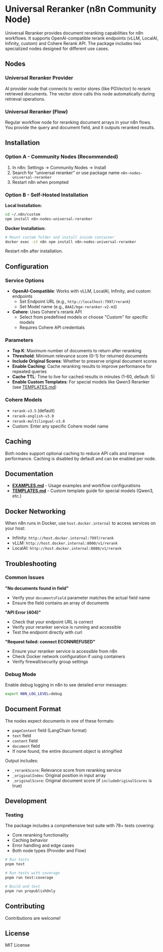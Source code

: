 # Universal Reranker (n8n Community Node)

Universal Reranker provides document reranking capabilities for n8n workflows. It supports OpenAI-compatible rerank endpoints (vLLM, LocalAI, Infinity, custom) and Cohere Rerank API. The package includes two specialized nodes designed for different use cases.

## Nodes

### Universal Reranker Provider
AI provider node that connects to vector stores (like PGVector) to rerank retrieved documents. The vector store calls this node automatically during retrieval operations.

### Universal Reranker (Flow)
Regular workflow node for reranking document arrays in your n8n flows. You provide the query and document field, and it outputs reranked results.

## Installation

### Option A - Community Nodes (Recommended)
1. In n8n: Settings → Community Nodes → Install
2. Search for "universal reranker" or use package name `n8n-nodes-universal-reranker`
3. Restart n8n when prompted

### Option B - Self-Hosted Installation
**Local Installation:**
```bash
cd ~/.n8n/custom
npm install n8n-nodes-universal-reranker
```

**Docker Installation:**
```bash
# Mount custom folder and install inside container
docker exec -it n8n npm install n8n-nodes-universal-reranker
```
Restart n8n after installation.

## Configuration

### Service Options
- **OpenAI-Compatible**: Works with vLLM, LocalAI, Infinity, and custom endpoints
  - Set Endpoint URL (e.g., `http://localhost:7997/rerank`)
  - Set Model name (e.g., `BAAI/bge-reranker-v2-m3`)
- **Cohere**: Uses Cohere's rerank API
  - Select from predefined models or choose "Custom" for specific models
  - Requires Cohere API credentials

### Parameters
- **Top K**: Maximum number of documents to return after reranking
- **Threshold**: Minimum relevance score (0-1) for returned documents
- **Include Original Scores**: Whether to preserve original document scores
- **Enable Caching**: Cache reranking results to improve performance for repeated queries
- **Cache TTL**: Time to live for cached results in minutes (1-60, default: 5)
- **Enable Custom Templates**: For special models like Qwen3 Reranker (see [TEMPLATES.md](TEMPLATES.md))

### Cohere Models
- `rerank-v3.5` (default)
- `rerank-english-v3.0`
- `rerank-multilingual-v3.0`
- Custom: Enter any specific Cohere model name

## Caching

Both nodes support optional caching to reduce API calls and improve performance. Caching is disabled by default and can be enabled per node.


## Documentation

- **[EXAMPLES.md](EXAMPLES.md)** - Usage examples and workflow configurations
- **[TEMPLATES.md](TEMPLATES.md)** - Custom template guide for special models (Qwen3, etc.)

## Docker Networking

When n8n runs in Docker, use `host.docker.internal` to access services on your host:
- Infinity: `http://host.docker.internal:7997/rerank`
- vLLM: `http://host.docker.internal:8000/v1/rerank`
- LocalAI: `http://host.docker.internal:8080/v1/rerank`

## Troubleshooting

### Common Issues

**"No documents found in field"**
- Verify your `documentsField` parameter matches the actual field name
- Ensure the field contains an array of documents

**"API Error (404)"**
- Check that your endpoint URL is correct
- Verify your reranker service is running and accessible
- Test the endpoint directly with curl

**"Request failed: connect ECONNREFUSED"**
- Ensure your reranker service is accessible from n8n
- Check Docker network configuration if using containers
- Verify firewall/security group settings

### Debug Mode

Enable debug logging in n8n to see detailed error messages:
```bash
export N8N_LOG_LEVEL=debug
```

## Document Format

The nodes expect documents in one of these formats:
- `pageContent` field (LangChain format)
- `text` field
- `content` field
- `document` field
- If none found, the entire document object is stringified

Output includes:
- `_rerankScore`: Relevance score from reranking service
- `_originalIndex`: Original position in input array
- `_originalScore`: Original document score (if `includeOriginalScores` is true)

## Development

### Testing
The package includes a comprehensive test suite with 78+ tests covering:
- Core reranking functionality
- Caching behavior
- Error handling and edge cases
- Both node types (Provider and Flow)

```bash
# Run tests
pnpm test

# Run tests with coverage
pnpm run test:coverage

# Build and test
pnpm run prepublishOnly
```

## Contributing

Contributions are welcome!


## License

MIT License